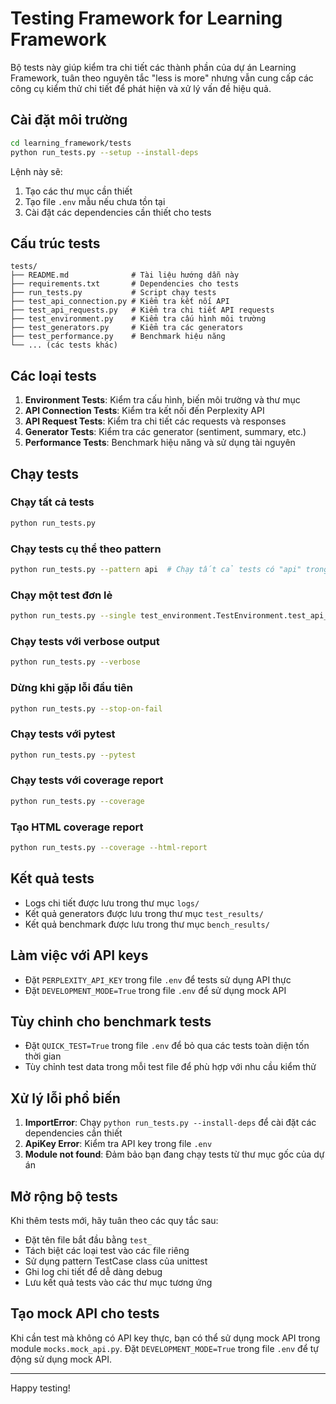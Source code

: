 # Testing Framework for Learning Framework

Bộ tests này giúp kiểm tra chi tiết các thành phần của dự án Learning Framework, tuân theo nguyên tắc "less is more" nhưng vẫn cung cấp các công cụ kiểm thử chi tiết để phát hiện và xử lý vấn đề hiệu quả.

## Cài đặt môi trường

```bash
cd learning_framework/tests
python run_tests.py --setup --install-deps
```

Lệnh này sẽ:
1. Tạo các thư mục cần thiết
2. Tạo file `.env` mẫu nếu chưa tồn tại
3. Cài đặt các dependencies cần thiết cho tests

## Cấu trúc tests

```
tests/
├── README.md              # Tài liệu hướng dẫn này
├── requirements.txt       # Dependencies cho tests
├── run_tests.py           # Script chạy tests
├── test_api_connection.py # Kiểm tra kết nối API
├── test_api_requests.py   # Kiểm tra chi tiết API requests 
├── test_environment.py    # Kiểm tra cấu hình môi trường
├── test_generators.py     # Kiểm tra các generators
├── test_performance.py    # Benchmark hiệu năng
└── ... (các tests khác)
```

## Các loại tests

1. **Environment Tests**: Kiểm tra cấu hình, biến môi trường và thư mục
2. **API Connection Tests**: Kiểm tra kết nối đến Perplexity API
3. **API Request Tests**: Kiểm tra chi tiết các requests và responses
4. **Generator Tests**: Kiểm tra các generator (sentiment, summary, etc.)
5. **Performance Tests**: Benchmark hiệu năng và sử dụng tài nguyên

## Chạy tests

### Chạy tất cả tests

```bash
python run_tests.py
```

### Chạy tests cụ thể theo pattern

```bash
python run_tests.py --pattern api  # Chạy tất cả tests có "api" trong tên
```

### Chạy một test đơn lẻ

```bash
python run_tests.py --single test_environment.TestEnvironment.test_api_key_exists
```

### Chạy tests với verbose output

```bash
python run_tests.py --verbose
```

### Dừng khi gặp lỗi đầu tiên

```bash
python run_tests.py --stop-on-fail
```

### Chạy tests với pytest

```bash
python run_tests.py --pytest
```

### Chạy tests với coverage report

```bash
python run_tests.py --coverage
```

### Tạo HTML coverage report

```bash
python run_tests.py --coverage --html-report
```

## Kết quả tests

- Logs chi tiết được lưu trong thư mục `logs/`
- Kết quả generators được lưu trong thư mục `test_results/`
- Kết quả benchmark được lưu trong thư mục `bench_results/`

## Làm việc với API keys

- Đặt `PERPLEXITY_API_KEY` trong file `.env` để tests sử dụng API thực
- Đặt `DEVELOPMENT_MODE=True` trong file `.env` để sử dụng mock API

## Tùy chỉnh cho benchmark tests

- Đặt `QUICK_TEST=True` trong file `.env` để bỏ qua các tests toàn diện tốn thời gian
- Tùy chỉnh test data trong mỗi test file để phù hợp với nhu cầu kiểm thử

## Xử lý lỗi phổ biến

1. **ImportError**: Chạy `python run_tests.py --install-deps` để cài đặt các dependencies cần thiết
2. **ApiKey Error**: Kiểm tra API key trong file `.env`
3. **Module not found**: Đảm bảo bạn đang chạy tests từ thư mục gốc của dự án

## Mở rộng bộ tests

Khi thêm tests mới, hãy tuân theo các quy tắc sau:
- Đặt tên file bắt đầu bằng `test_`
- Tách biệt các loại test vào các file riêng
- Sử dụng pattern TestCase class của unittest
- Ghi log chi tiết để dễ dàng debug
- Lưu kết quả tests vào các thư mục tương ứng

## Tạo mock API cho tests

Khi cần test mà không có API key thực, bạn có thể sử dụng mock API trong module `mocks.mock_api.py`. Đặt `DEVELOPMENT_MODE=True` trong file `.env` để tự động sử dụng mock API.

---

Happy testing! 